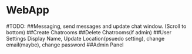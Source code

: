 WebApp
======

#TODO:
##Messaging, send messages and update chat window. (Scroll to bottom)
##Create Chatrooms
##Delete Chatrooms(if admin)
##User Settings 
    Display Name, Update Location(psuedo setting), change email(maybe), change password
##Admin Panel

